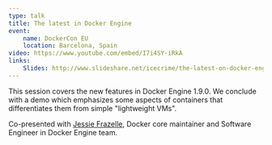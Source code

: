 ```yaml
---
type: talk
title: The latest in Docker Engine
event:
    name: DockerCon EU
    location: Barcelona, Spain
video: https://www.youtube.com/embed/I7i4SY-iRkA
links:
    Slides: http://www.slideshare.net/icecrime/the-latest-on-docker-engine
---
```


This session covers the new features in Docker Engine 1.9.0. We conclude with a
demo which emphasizes some aspects of containers that differentiates them from
simple "lightweight VMs".

Co-presented with <a href="https://twitter.com/frazelledazzell">Jessie
Frazelle</a>, Docker core maintainer and Software Engineer in Docker Engine
team.
